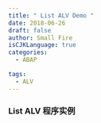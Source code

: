 ```yaml
---
title: " List ALV Demo "
date: 2018-06-26
draft: false
author: Small Fire
isCJKLanguage: true
categories: 
  - ABAP

tags: 
  - ALV
---
```


### List ALV 程序实例